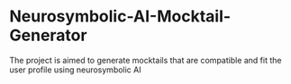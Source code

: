 # Neurosymbolic-AI-Mocktail-Generator
The project is aimed to generate mocktails that are compatible and fit the user profile using neurosymbolic AI
